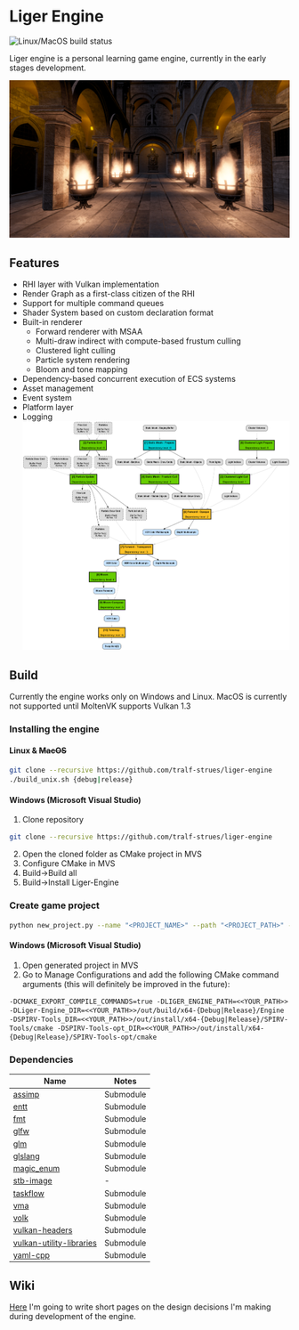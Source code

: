 # Liger Engine
![Linux/MacOS build status](https://github.com/tralf-strues/liger-engine/actions/workflows/build_linux_and_macos.yml/badge.svg?branch=main)

Liger engine is a personal learning game engine, currently in the early stages development.

![](Docs/Images/BuiltInRenderer.png)

## Features
- RHI layer with Vulkan implementation
- Render Graph as a first-class citizen of the RHI
- Support for multiple command queues
- Shader System based on custom declaration format
- Built-in renderer
  - Forward renderer with MSAA
  - Multi-draw indirect with compute-based frustum culling
  - Clustered light culling
  - Particle system rendering
  - Bloom and tone mapping
- Dependency-based concurrent execution of ECS systems
- Asset management
- Event system
- Platform layer
- Logging
![](Docs/Images/RenderGraphBasic.png)

## Build
Currently the engine works only on Windows and Linux. MacOS is currently not supported until MoltenVK supports Vulkan 1.3

### Installing the engine
#### Linux & ~~MacOS~~
```bash
git clone --recursive https://github.com/tralf-strues/liger-engine
./build_unix.sh {debug|release}
```

#### Windows (Microsoft Visual Studio)
1. Clone repository
```bash
git clone --recursive https://github.com/tralf-strues/liger-engine
```
2. Open the cloned folder as CMake project in MVS
3. Configure CMake in MVS
4. Build->Build all
5. Build->Install Liger-Engine

### Create game project
```bash
python new_project.py --name "<PROJECT_NAME>" --path "<PROJECT_PATH>" --liger_path "<ENGINE_PATH>"
```

#### Windows (Microsoft Visual Studio)
1. Open generated project in MVS
2. Go to Manage Configurations and add the following CMake command arguments (this will definitely be improved in the future):
```
-DCMAKE_EXPORT_COMPILE_COMMANDS=true -DLIGER_ENGINE_PATH=<<YOUR_PATH>> -DLiger-Engine_DIR=<<YOUR_PATH>>/out/build/x64-{Debug|Release}/Engine -DSPIRV-Tools_DIR=<<YOUR_PATH>>/out/install/x64-{Debug|Release}/SPIRV-Tools/cmake -DSPIRV-Tools-opt_DIR=<<YOUR_PATH>>/out/install/x64-{Debug|Release}/SPIRV-Tools-opt/cmake
```

### Dependencies
| Name                                                                                 | Notes     |
|--------------------------------------------------------------------------------------|-----------|
| [assimp](https://github.com/assimp/assimp)                                           | Submodule |
| [entt](https://github.com/skypjack/entt)                                             | Submodule |
| [fmt](https://github.com/fmtlib/fmt)                                                 | Submodule |
| [glfw](https://github.com/glfw/glfw)                                                 | Submodule |
| [glm](https://github.com/g-truc/glm)                                                 | Submodule |
| [glslang](https://github.com/KhronosGroup/glslang)                                   | Submodule |
| [magic_enum](https://github.com/Neargye/magic_enum)                                  | Submodule |
| [stb-image](https://github.com/nothings/stb)                                         |     -     |
| [taskflow](https://github.com/taskflow/taskflow)                                     | Submodule |
| [vma](https://github.com/GPUOpen-LibrariesAndSDKs/VulkanMemoryAllocator)             | Submodule |
| [volk](https://github.com/zeux/volk)                                                 | Submodule |
| [vulkan-headers](https://github.com/KhronosGroup/Vulkan-Headers)                     | Submodule |
| [vulkan-utility-libraries](https://github.com/KhronosGroup/Vulkan-Utility-Libraries) | Submodule |
| [yaml-cpp](https://github.com/jbeder/yaml-cpp)                                       | Submodule |

## Wiki
[Here](https://github.com/tralf-strues/liger-engine/wiki) I'm going to write short pages on the design decisions I'm making during development of the engine.
